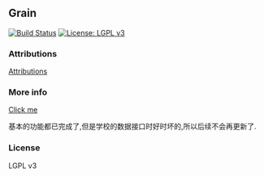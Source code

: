 ## Grain

[![Build Status](https://travis-ci.org/LeeReindeer/Grain.svg?branch=master)](https://travis-ci.org/LeeReindeer/Grain)
[![License: LGPL v3](https://img.shields.io/badge/License-LGPL%20v3-blue.svg)](https://www.gnu.org/licenses/lgpl-3.0)

### Attributions
[Attributions](/ATTRIBUTIONS.md)

### More info

[Click me](https://www.pgyer.com/grain)

基本的功能都已完成了,但是学校的数据接口时好时坏的,所以后续不会再更新了.

### License

LGPL v3
